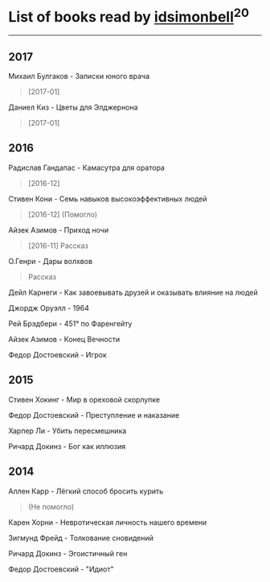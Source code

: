 # List of books read by [idsimonbell](http://vk.com/id380554090)<sup>20</sup>
---

## 2017

Михаил Булгаков - Записки юного врача
> [2017-01] 


Даниел Киз - Цветы для Элджернона
> [2017-01] 



## 2016

Радислав Гандапас - Камасутра для оратора
> [2016-12] 


Стивен Кони - Семь навыков высокоэффективных людей
> [2016-12] (Помогло)


Айзек Азимов - Приход ночи
> [2016-11] Рассказ


О.Генри - Дары волхвов
> Рассказ


Дейл Карнеги - Как завоевывать друзей и оказывать влияние на людей


Джордж Оруэлл - 1964


Рей Брэдбери - 451° по Фаренгейту


Айзек Азимов - Конец Вечности


Федор Достоевский - Игрок



## 2015

Стивен Хокинг - Мир в ореховой скорлупке


Федор Достоевский - Преступление и наказание


Харпер Ли - Убить пересмешника


Ричард Докинз - Бог как иллюзия



## 2014

Аллен Карр - Лёгкий способ бросить курить
> (Не помогло)


Карен Хорни - Невротическая личность нашего времени


Зигмунд Фрейд - Толкование сновидений


Ричард Докинз - Эгоистичный ген


Федор Достоевский - "Идиот"



